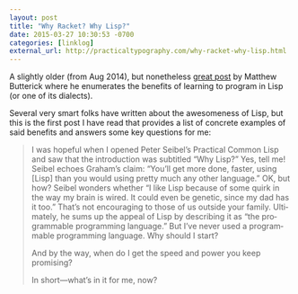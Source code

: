 ```yaml
---
layout: post
title: "Why Racket? Why Lisp?"
date: 2015-03-27 10:30:53 -0700
categories: [linklog]
external_url: http://practicaltypography.com/why-racket-why-lisp.html
---
```


A slightly older (from Aug 2014), but nonetheless [great post][1] by Matthew Butterick where he enumerates the benefits of learning to program in Lisp (or one of its dialects).

<!--more-->

Several very smart folks have written about the awesomeness of Lisp, but this is the first post I have read that provides a list of concrete examples of said benefits and answers some key questions for me:


> I was hope­ful when I opened Pe­ter Seibel’s Prac­ti­cal Com­mon Lisp and saw that the in­tro­duc­tion was sub­ti­tled “Why Lisp?” Yes, tell me! Seibel echoes Gra­ham’s claim: “You’ll get more done, faster, us­ing [Lisp] than you would us­ing pretty much any other lan­guage.” OK, but how? Seibel won­ders whether “I like Lisp be­cause of some quirk in the way my brain is wired. It could even be ge­netic, since my dad has it too.” That’s not en­cour­ag­ing to those of us out­side your fam­ily. Ul­ti­mately, he sums up the ap­peal of Lisp by de­scrib­ing it as “the pro­gram­ma­ble pro­gram­ming lan­guage.” But I’ve never used a pro­gram­ma­ble pro­gram­ming lan­guage. Why should I start?
>
> And by the way, when do I get the speed and power you keep promising?
>
> In short—what’s in it for me, now?
>


[1]: http://practicaltypography.com/why-racket-why-lisp.html "Why Racket, Why Lisp"
